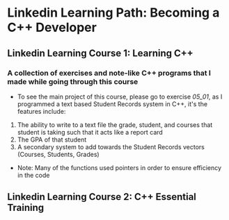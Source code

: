 # Linkedin Learning Path: Becoming a C++ Developer 
## Linkedin Learning Course 1: Learning C++
### A collection of exercises and note-like C++ programs that I made while going through this course
- To see the main project of this course, please go to exercise *05_01*, as I programmed a text based Student Records system in C++, it's the features include:
1. The ability to write to a text file the grade, student, and courses that student is taking such that it acts like a report card
2. The GPA of that student
3. A secondary system to add towards the Student Records vectors (Courses, Students, Grades)
- Note: Many of the functions used pointers in order to ensure efficiency in the code
## Linkedin Learning Course 2: C++ Essential Training